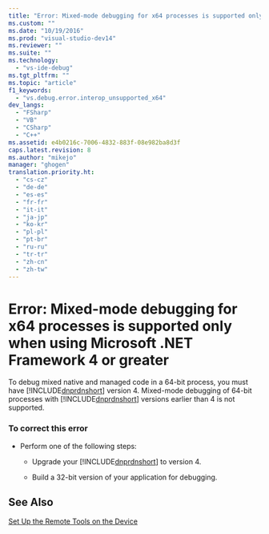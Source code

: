 ```yaml
---
title: "Error: Mixed-mode debugging for x64 processes is supported only when using Microsoft .NET Framework 4 or greater | testtitle"
ms.custom: ""
ms.date: "10/19/2016"
ms.prod: "visual-studio-dev14"
ms.reviewer: ""
ms.suite: ""
ms.technology: 
  - "vs-ide-debug"
ms.tgt_pltfrm: ""
ms.topic: "article"
f1_keywords: 
  - "vs.debug.error.interop_unsupported_x64"
dev_langs: 
  - "FSharp"
  - "VB"
  - "CSharp"
  - "C++"
ms.assetid: e4b0216c-7006-4832-883f-08e982ba8d3f
caps.latest.revision: 8
ms.author: "mikejo"
manager: "ghogen"
translation.priority.ht: 
  - "cs-cz"
  - "de-de"
  - "es-es"
  - "fr-fr"
  - "it-it"
  - "ja-jp"
  - "ko-kr"
  - "pl-pl"
  - "pt-br"
  - "ru-ru"
  - "tr-tr"
  - "zh-cn"
  - "zh-tw"
---
```

# Error: Mixed-mode debugging for x64 processes is supported only when using Microsoft .NET Framework 4 or greater
To debug mixed native and managed code in a 64-bit process, you must have [!INCLUDE[dnprdnshort](../code-quality/includes/dnprdnshort_md.md)] version 4. Mixed-mode debugging of 64-bit processes with [!INCLUDE[dnprdnshort](../code-quality/includes/dnprdnshort_md.md)] versions earlier than 4 is not supported.  
  
### To correct this error  
  
-   Perform one of the following steps:  
  
    -   Upgrade your [!INCLUDE[dnprdnshort](../code-quality/includes/dnprdnshort_md.md)] to version 4.  
  
    -   Build a 32-bit version of your application for debugging.  
  
## See Also  
 [Set Up the Remote Tools on the Device](../Topic/Set%20Up%20the%20Remote%20Tools%20on%20the%20Device.md)